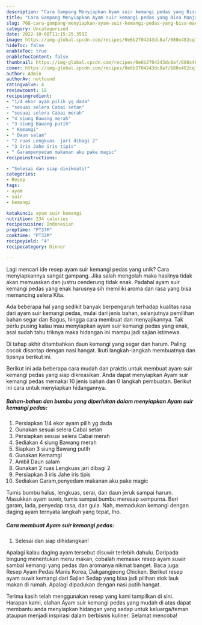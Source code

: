 ```yaml
---
description: "Cara Gampang Menyiapkan Ayam suir kemangi pedas yang Bisa Manjain Lidah"
title: "Cara Gampang Menyiapkan Ayam suir kemangi pedas yang Bisa Manjain Lidah"
slug: 768-cara-gampang-menyiapkan-ayam-suir-kemangi-pedas-yang-bisa-manjain-lidah
category: Uncategorized
date: 2022-10-08T11:15:25.359Z
image: https://img-global.cpcdn.com/recipes/0e6b2704243dc8af/680x482cq70/ayam-suir-kemangi-pedas-foto-resep-utama.jpg
hideToc: false
enableToc: true
enableTocContent: false
thumbnail: https://img-global.cpcdn.com/recipes/0e6b2704243dc8af/680x482cq70/ayam-suir-kemangi-pedas-foto-resep-utama.jpg
cover: https://img-global.cpcdn.com/recipes/0e6b2704243dc8af/680x482cq70/ayam-suir-kemangi-pedas-foto-resep-utama.jpg
author: Admin
authorAv: notfound
ratingvalue: 4
reviewcount: 18
recipeingredient:
- "1/4 ekor ayam pilih yg dada"
- "sesuai selera Cabai setan"
- "sesuai selera Cabai merah"
- "4 siung Bawang merah"
- "3 siung Bawang putih"
- " Kemamgi"
- " Daun salam"
- "2 ruas Lengkuas  jari dibagi 2"
- "3 iris Jahe iris tipis"
- " Garampenyedam makanan aku pake magic"
recipeinstructions:

- "Selesai dan siap dinikmati!"
categories:
- Resep
tags:
- ayam
- suir
- kemangi

katakunci: ayam suir kemangi 
nutrition: 234 calories
recipecuisine: Indonesian
preptime: "PT37M"
cooktime: "PT32M"
recipeyield: "4"
recipecategory: Dinner

---
```





Lagi mencari ide resep ayam suir kemangi pedas yang unik? Cara menyiapkannya sangat gampang. Jika salah mengolah maka hasilnya tidak akan memuaskan dan justru cenderung tidak enak. Padahal ayam suir kemangi pedas yang enak harusnya sih memiliki aroma dan rasa yang bisa memancing selera Kita.





Ada beberapa hal yang sedikit banyak berpengaruh terhadap kualitas rasa dari ayam suir kemangi pedas, mulai dari jenis bahan, selanjutnya pemilihan bahan segar dan Bagus, hingga cara membuat dan menyajikannya. Tak perlu pusing kalau mau menyiapkan ayam suir kemangi pedas yang enak,      asal sudah tahu triknya maka hidangan ini mampu jadi sajian istimewa.














Di tahap akhir ditambahkan daun kemangi yang segar dan harum. Paling cocok disantap dengan nasi hangat. Ikuti langkah-langkah membuatnya dan tipsnya berikut ini.






Berikut ini ada beberapa cara mudah dan praktis untuk membuat ayam suir kemangi pedas yang siap dikreasikan. Anda dapat menyiapkan Ayam suir kemangi pedas memakai 10 jenis bahan dan 0 langkah pembuatan. Berikut ini cara untuk menyiapkan hidangannya.

<!--inarticleads1-->

##### Bahan-bahan dan bumbu yang diperlukan dalam menyiapkan Ayam suir kemangi pedas:

1. Persiapkan 1/4 ekor ayam pilih yg dada
1. Gunakan sesuai selera Cabai setan
1. Persiapkan sesuai selera Cabai merah
1. Sediakan 4 siung Bawang merah
1. Siapkan 3 siung Bawang putih
1. Gunakan  Kemamgi
1. Ambil  Daun salam
1. Gunakan 2 ruas Lengkuas  jari dibagi 2
1. Persiapkan 3 iris Jahe iris tipis
1. Sediakan  Garam,penyedam makanan aku pake magic


Tumis bumbu halus, lengkuas, serai, dan daun jeruk sampai harum. Masukkan ayam suwir, tumis sampai bumbu meresap sempurna. Beri garam, lada, penyedap rasa, dan gula. Nah, memadukan kemangi dengan daging ayam ternyata langkah yang tepat, lho. 

<!--inarticleads2-->

##### Cara membuat Ayam suir kemangi pedas:


1. Selesai dan siap dihidangkan!

Apalagi kalau daging ayam tersebut disuwir terlebih dahulu. Daripada bingung menentukan menu makan, cobalah memasak resep ayam suwir sambal kemangi yang pedas dan aromanya nikmat banget. Baca juga: Resep Ayam Pedas Manis Korea, Dakgangjeong Chicken. Berikut resep ayam suwir kemangi dari Sajian Sedap yang bisa jadi pilihan stok lauk makan di rumah. Apalagi dipadukan dengan nasi putih hangat. 

Terima kasih telah menggunakan resep yang kami tampilkan di sini. Harapan kami, olahan Ayam suir kemangi pedas yang mudah di atas dapat membantu anda menyiapkan hidangan yang sedap untuk keluarga/teman ataupun menjadi inspirasi dalam berbisnis kuliner. Selamat mencoba!
